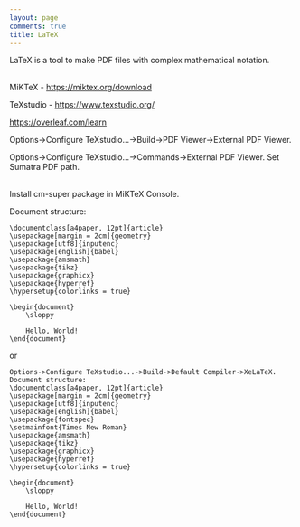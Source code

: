 ```yaml
---
layout: page
comments: true
title: LaTeX
---
```


LaTeX is a tool to make PDF files with complex mathematical notation.
<br><br>

MiKTeX - <https://miktex.org/download>

TeXstudio - <https://www.texstudio.org/>

<https://overleaf.com/learn>

Options->Configure TeXstudio...->Build->PDF Viewer->External PDF Viewer.

Options->Configure TeXstudio...->Commands->External PDF Viewer. Set Sumatra PDF path.
<br><br>

Install cm-super package in MiKTeX Console.

Document structure:

```
\documentclass[a4paper, 12pt]{article}
\usepackage[margin = 2cm]{geometry}
\usepackage[utf8]{inputenc}
\usepackage[english]{babel}
\usepackage{amsmath}
\usepackage{tikz}
\usepackage{graphicx}
\usepackage{hyperref}
\hypersetup{colorlinks = true}

\begin{document}
	\sloppy
	
	Hello, World!
\end{document}
```

or

```
Options->Configure TeXstudio...->Build->Default Compiler->XeLaTeX.
Document structure:
\documentclass[a4paper, 12pt]{article}
\usepackage[margin = 2cm]{geometry}
\usepackage[utf8]{inputenc}
\usepackage[english]{babel}
\usepackage{fontspec}
\setmainfont{Times New Roman}
\usepackage{amsmath}
\usepackage{tikz}
\usepackage{graphicx}
\usepackage{hyperref}
\hypersetup{colorlinks = true}

\begin{document}
	\sloppy
	
	Hello, World!
\end{document}
```
